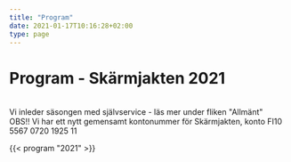```yaml
---
title: "Program"
date: 2021-01-17T10:16:28+02:00
type: page
---
```


<h1>Program - Skärmjakten 2021</h1>
<br>Vi inleder säsongen med självservice - läs mer under fliken "Allmänt"</br>
OBS!! Vi har ett nytt gemensamt kontonummer för Skärmjakten, konto FI10 5567 0720 1925 11     

{{< program "2021" >}}
